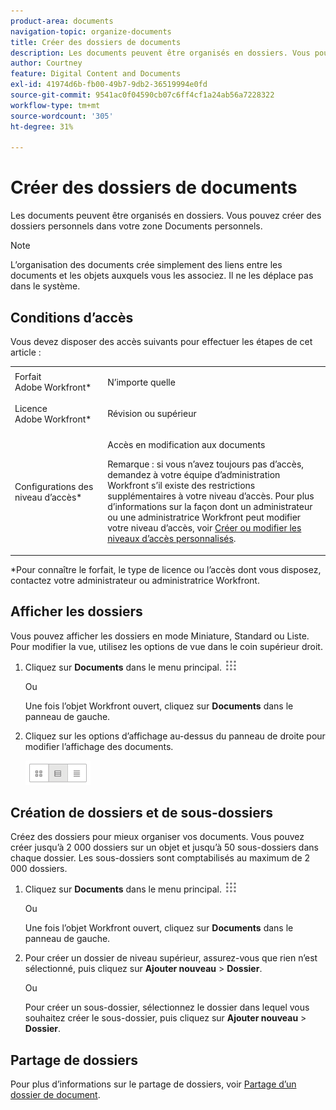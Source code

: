 ```yaml
---
product-area: documents
navigation-topic: organize-documents
title: Créer des dossiers de documents
description: Les documents peuvent être organisés en dossiers. Vous pouvez créer des dossiers personnels dans votre zone Documents personnels.
author: Courtney
feature: Digital Content and Documents
exl-id: 41974d6b-fb00-49b7-9db2-36519994e0fd
source-git-commit: 9541ac0f04590cb07c6ff4cf1a24ab56a7228322
workflow-type: tm+mt
source-wordcount: '305'
ht-degree: 31%

---
```


# Créer des dossiers de documents

Les documents peuvent être organisés en dossiers. Vous pouvez créer des dossiers personnels dans votre zone Documents personnels.

>[!NOTE]
>
>L’organisation des documents crée simplement des liens entre les documents et les objets auxquels vous les associez. Il ne les déplace pas dans le système.

## Conditions d’accès

Vous devez disposer des accès suivants pour effectuer les étapes de cet article :

<table style="table-layout:auto"> 
 <col> 
 <col> 
 <tbody> 
  <tr> 
   <td role="rowheader">Forfait Adobe Workfront*</td> 
   <td> <p>N’importe quelle</p> </td> 
  </tr> 
  <tr> 
   <td role="rowheader">Licence Adobe Workfront*</td> 
   <td> <p>Révision ou supérieur</p> </td> 
  </tr> 
  <tr> 
   <td role="rowheader">Configurations des niveau d’accès*</td> 
   <td> <p>Accès en modification aux documents</p> <p>Remarque : si vous n’avez toujours pas d’accès, demandez à votre équipe d’administration Workfront s’il existe des restrictions supplémentaires à votre niveau d’accès. Pour plus d’informations sur la façon dont un administrateur ou une administratrice Workfront peut modifier votre niveau d’accès, voir <a href="../../administration-and-setup/add-users/configure-and-grant-access/create-modify-access-levels.md" class="MCXref xref">Créer ou modifier les niveaux d’accès personnalisés</a>.</p> </td> 
  </tr> 
 </tbody> 
</table>

&#42;Pour connaître le forfait, le type de licence ou l’accès dont vous disposez, contactez votre administrateur ou administratrice Workfront.

## Afficher les dossiers

Vous pouvez afficher les dossiers en mode Miniature, Standard ou Liste. Pour modifier la vue, utilisez les options de vue dans le coin supérieur droit.

1. Cliquez sur **Documents** dans le menu principal. ![](assets/main-menu-icon.png)

   Ou

   Une fois l’objet Workfront ouvert, cliquez sur **Documents** dans le panneau de gauche.

1. Cliquez sur les options d’affichage au-dessus du panneau de droite pour modifier l’affichage des documents.

   ![](assets/screenshot-2016-07-07-12.46.54.png)

## Création de dossiers et de sous-dossiers

Créez des dossiers pour mieux organiser vos documents. Vous pouvez créer jusqu’à 2 000 dossiers sur un objet et jusqu’à 50 sous-dossiers dans chaque dossier. Les sous-dossiers sont comptabilisés au maximum de 2 000 dossiers.

1. Cliquez sur **Documents** dans le menu principal. ![](assets/main-menu-icon.png)

   Ou

   Une fois l’objet Workfront ouvert, cliquez sur **Documents** dans le panneau de gauche.

1. Pour créer un dossier de niveau supérieur, assurez-vous que rien n’est sélectionné, puis cliquez sur **Ajouter nouveau** > **Dossier**.

   Ou

   Pour créer un sous-dossier, sélectionnez le dossier dans lequel vous souhaitez créer le sous-dossier, puis cliquez sur **Ajouter nouveau** > **Dossier**.

## Partage de dossiers

Pour plus d’informations sur le partage de dossiers, voir [Partage d’un dossier de document](../../workfront-basics/grant-and-request-access-to-objects/share-a-document-folder.md).
